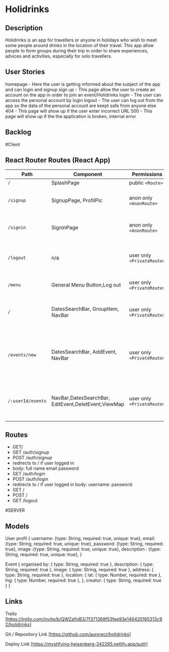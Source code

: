 # Holidrinks

## Description
Holidrinks is an app for travellers or anyone in holidays who wish to meet some people around drinks in the location of their travel. This app allow people to form groups during their trip in order to share experiences, advices and activities, especially for solo travellers.

## User Stories
homepage - Here the user is getting informed about the subject of the app and can login and signup
sign up - This page allow the user to create an account on the app in order to join an event/Holidrinks
login - The user can access the personal account by login
logout - The user can log out from the app so the data of the personal account are keept safe from anyone else
404 - This page will show up if the user enter incorrect URL
500 - This page will show up if the the application is broken, internal error

## Backlog

#Client

## React Router Routes (React App)
| Path              | Component                      | Permissions | Behavior                                                     |
| ------------------| --------------------           | ----------- | ------------------------------------------------------------ |
| `/`               | SplashPage                     | public `<Route>`            | Home page                                        |
| `/signup`         | SignupPage, ProfilPic           | anon only  `<AnonRoute>`    | Signup form, navigate to MenuPage after signup |
| `/signin`         | SigninPage                      | anon only `<AnonRoute>`     | Login form, navigate to MenuPage after login  |
| `/logout`         | n/a                            | user only `<PrivateRoute>`  | Navigate to splashpage after logout, expire session             |
| `/menu`           | General Menu Button,Log out    | user only `<PrivateRoute>`  | Shows the 4 sections of the app                        |
| `/`       |DatesSearchBar, GroupItem, NavBar| user only `<PrivateRoute>`| Shows events from others host, navigate to HoliHostPage
| `/events/new`     |DatesSearchBar, AddEvent, NavBar| user only `<PrivateRoute>`| Shows create Holidrinks, Holidrinks made already, Navigate to EditEvent page
| `/:userId/events`      |NavBar,DatesSearchBar, EditEvent,DeletEvent,ViewMap | user only `<PrivateRoute>`| Shows Holidrinks edit section, Navigate to CreateEvent page


## Routes
* GET/
* GET /auth/signup
* POST /auth/signup
 * redirects to / if user logged in
 * body:
  full name
  email
  password
* GET /auth/login 
* POST /auth/login
* redirects to / if user logged in
 body:
 username:
 password:
* GET / 
* POST /
* GET /logout


#SERVER

## Models
User profil
{
username: {type: String, required: true, unique: true},
email: {type: String, required: true, unique: true},
password: {type: String, required: true},
image :{type: String, required: true, unique: true},
description : {type: String, required: true, unique: true},
}

Event 
{
   organised by: { type: String, required: true },
   description: { type: String, required: true },
   image: { type: String, required: true },
   address: { type: String, required: true },
  location: {
     lat: { type: Number, required: true },
      lng: { type: Number, required: true },
    },
    creator: { type: String, required: true }
}


## Links
Trello
[https://trello.com/invite/b/QWZaYoB3/7f371369f53fee93e146420165313c92/holidrinks]

Git / Repository Link
[https://github.com/aurorecr/holidrinks]

Deploy Link
[https://mystifying-heisenberg-342295.netlify.app/auth] 

